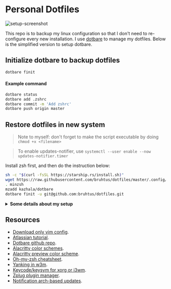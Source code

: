 # Personal Dotfiles

![setup-screenshot](https://raw.githubusercontent.com/wiki/bruhtus/dotfiles/arch-linux-setup-dec-2021.png)

This repo is to backup my linux configuration so that I don't need to
re-configure every new installation.
I use [dotbare](https://github.com/kazhala/dotbare) to manage my dotfiles.
Below is the simplified version to setup dotbare.

## Initialize dotbare to backup dotfiles
```sh
dotbare finit
```

#### Example command
```sh
dotbare status
dotbare add .zshrc
dotbare commit -m 'Add zshrc'
dotbare push origin master
```

## Restore dotfiles in new system
> Note to myself: don't forget to make the script executable by doing
> `chmod +x <filename>`

> To enable updates-notifier, use
> `systemctl --user enable --now updates-notifier.timer`

Install zsh first, and then do the instruction below:

```sh
sh -c "$(curl -fsSL https://starship.rs/install.sh)"
wget https://raw.githubusercontent.com/bruhtus/dotfiles/master/.config/zsh/minzsh
. minzsh
mzadd kazhala/dotbare
dotbare finit -u git@github.com:bruhtus/dotfiles.git
```

<details>
<summary><strong>Some details about my setup</strong></summary>

Category             | Name
---                  | ---
Operating system     | [Arch linux](https://archlinux.org/)
Window manager       | [i3](https://github.com/i3/i3)
Text editor          | [Vim](https://github.com/vim/vim)<br> [Neovim](https://github.com/neovim/neovim) (no longer using)
Terminal emulator    | [Alacritty](https://github.com/alacritty/alacritty)
Terminal multiplexer | [Tmux](https://github.com/tmux/tmux)
Shell                | [Zsh](https://zsh.sourceforge.io/Doc/Release/index.html) (interactive)<br> [Bash](https://www.gnu.org/software/bash/)
Shell prompt         | [Starship](https://starship.rs/)<br> [Powerlevel10k](https://github.com/romkatv/powerlevel10k) (no longer using)
Shell plugin manager | [Minzsh](https://github.com/bruhtus/dotfiles/blob/master/.config/zsh/minzsh)<br> [Zplug](https://github.com/zplug/zplug) (no longer using)
Package manager      | [Pacman](https://wiki.archlinux.org/title/pacman)<br> [Yay (AUR helper)](https://github.com/Jguer/yay)
Status bar           | [Polybar](https://github.com/polybar/polybar)
Notification daemon  | [Dunst](https://github.com/dunst-project/dunst)
Launcher             | [Rofi](https://github.com/davatorium/rofi)<br> [Dmenu](https://tools.suckless.org/dmenu/)
Compositor           | [Picom](https://github.com/yshui/picom)
File manager         | [Ranger (TUI)](https://github.com/ranger/ranger)<br> [Pcmanfm (GUI)](https://github.com/lxde/pcmanfm)
Video player         | [Mpv](https://mpv.io/)
System monitor       | [Htop](https://github.com/htop-dev/htop)<br> [Btop](https://github.com/aristocratos/btop)<br> [Bpytop](https://github.com/aristocratos/bpytop) (no longer using)<br> [Gtop](https://github.com/aksakalli/gtop) (no longer using)<br> [Conky](https://github.com/brndnmtthws/conky) (no longer using)
To-do list manager   | [Taskwarrior](https://taskwarrior.org/)
Python venv manager  | [Pyv](https://github.com/bruhtus/pyv)

</details>

## Resources
- [Download only vim config](https://minhaskamal.github.io/DownGit/#/home?url=https://github.com/bruhtus/dotfiles/tree/master/.vim).
- [Atlassian tutorial](https://www.atlassian.com/git/tutorials/dotfiles).
- [Dotbare github repo](https://github.com/kazhala/dotbare).
- [Alacritty color schemes](https://github.com/alacritty/alacritty/wiki/Color-schemes).
- [Alacritty preview color scheme](https://github.com/eendroroy/alacritty-theme).
- [Oh-my-zsh cheatsheet](https://github.com/ohmyzsh/ohmyzsh/wiki/Cheatsheet).
- [Yanking in w3m](https://unix.stackexchange.com/questions/12497/yanking-urls-in-w3m).
- [Keycode/keysym for xorg or i3wm](http://xahlee.info/linux/linux_show_keycode_keysym.html).
- [Zplug plugin manager](https://github.com/zplug/zplug).
- [Notification arch-based updates](https://eang.it/notifications-of-pacman-updates/).
